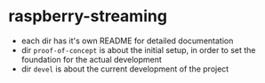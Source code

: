 # raspberry-streaming
- each dir has it's own README for detailed documentation
- dir `proof-of-concept` is about the initial setup, in order to set the
foundation for the actual development
- dir `devel` is about the current development of the project
